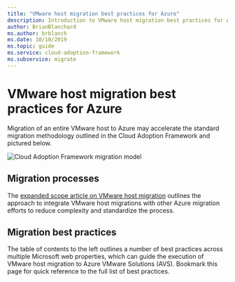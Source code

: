 ```yaml
---
title: "VMware host migration best practices for Azure"
description: Introduction to VMware host migration best practices for Azure
author: BrianBlanchard
ms.author: brblanch
ms.date: 10/10/2019
ms.topic: guide
ms.service: cloud-adoption-framework
ms.subservice: migrate
---
```


# VMware host migration best practices for Azure

Migration of an entire VMware host to Azure may accelerate the standard migration methodology outlined in the Cloud Adoption Framework and pictured below.

![Cloud Adoption Framework migration model](../../_images/operational-transformation-migrate.png)

## Migration processes

The [expanded scope article on VMware host migration](../expanded-scope/vmware-host.md) outlines the approach to integrate VMware host migrations with other Azure migration efforts to reduce complexity and standardize the process.

## Migration best practices

The table of contents to the left outlines a number of best practices across multiple Microsoft web properties, which can guide the execution of VMware host migration to Azure VMware Solutions (AVS). Bookmark this page for quick reference to the full list of best practices.
